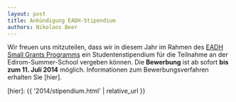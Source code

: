```yaml
---
layout: post 
title: Ankündigung EADH-Stipendium
authors: Nikolaos Beer
---
```


Wir freuen uns mitzuteilen, dass wir in diesem Jahr im Rahmen des [EADH
Small Grants Programms] ein Studentenstipendium für die Teilnahme an der
Edirom-Summer-School vergeben können. Die **Bewerbung** ist ab sofort
**bis zum 11. Juli 2014** möglich. Informationen zum Bewerbungsverfahren
erhalten Sie [hier].

[EADH Small Grants Programms]: https://web.archive.org/web/20140527064927/http://www.eadh.org/support/eadh-small-grants-call-proposals
[hier]: {{ '2014/stipendium.html' | relative_url }}
